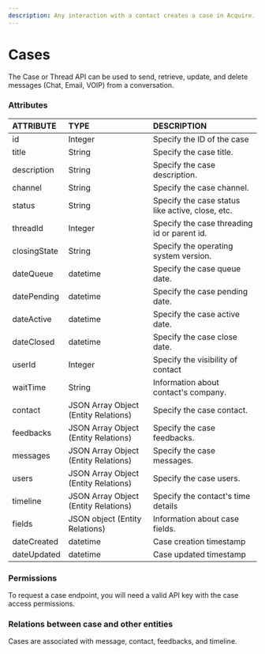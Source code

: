 ```yaml
---
description: Any interaction with a contact creates a case in Acquire.
---
```


# Cases

The Case or Thread API can be used to send, retrieve, update, and delete messages \(Chat, Email, VOIP\) from a conversation.

### Attributes 

| ATTRIBUTE | TYPE | DESCRIPTION |
| :--- | :--- | :--- |
| id | Integer | Specify the ID of the case |
| title | String | Specify the case title. |
| description | String | Specify the case description. |
| channel | String | Specify the case channel. |
| status | String | Specify the case status like active, close, etc. |
| threadId | Integer | Specify the case threading id or parent id. |
| closingState | String | Specify the operating system version. |
| dateQueue | datetime | Specify the case queue date. |
| datePending | datetime | Specify the case pending date. |
| dateActive | datetime | Specify the case active date. |
| dateClosed | datetime | Specify the case close date. |
| userId | Integer | Specify the visibility of contact |
| waitTime | String | Information about contact's company. |
| contact | JSON Array Object \(Entity Relations\) | Specify the case contact. |
| feedbacks | JSON Array Object \(Entity Relations\) | Specify the case feedbacks. |
| messages | JSON Array Object \(Entity Relations\) | Specify the case messages. |
| users | JSON Array Object \(Entity Relations\) | Specify the case users. |
| timeline | JSON Array Object \(Entity Relations\) | Specify the contact's time details |
| fields | JSON object \(Entity Relations\) | Information about case fields. |
| dateCreated | datetime | Case creation timestamp |
| dateUpdated | datetime | Case updated timestamp |

### **Permissions**

To request a case endpoint, you will need a valid API key with the case access permissions.

### **Relations between case and other entities**

Cases are associated with message, contact, feedbacks, and timeline. 

